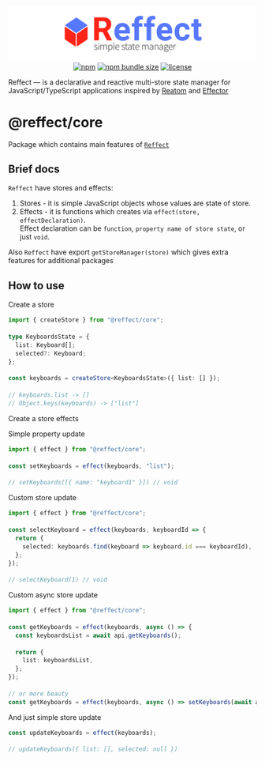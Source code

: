 <div align="center">

[![reffect logo](https://raw.githubusercontent.com/acacode/reffect/master/assets/reffect.png)](https://github.com/acacode/reffect)  
[![npm](https://img.shields.io/npm/v/@reffect/core?style=flat-square&color=blue)](https://www.npmjs.com/package/@reffect/core)
[![npm bundle size](https://img.shields.io/bundlephobia/minzip/@reffect/core?style=flat-square&color=blue)](https://bundlephobia.com/result?p=@reffect/core)
[![license](https://img.shields.io/github/license/acacode/reffect?style=flat-square&color=blue)](https://github.com/acacode/reffect)

<div align="left">

Reffect — is a declarative and reactive multi-store state manager for JavaScript/TypeScript applications inspired by [Reatom](https://github.com/artalar/reatom) and [Effector](https://github.com/zerobias/effector)

# @reffect/core

Package which contains main features of [`Reffect`](https://github.com/acacode/reffect)

## Brief docs

`Reffect` have stores and effects:

1. Stores - it is simple JavaScript objects whose values are state of store.
2. Effects - it is functions which creates via `effect(store, effectDeclaration)`.  
   Effect declaration can be `function`, `property name of store state`, or just `void`.

Also `Reffect` have export `getStoreManager(store)` which gives extra features for additional packages

## How to use

Create a store

```ts
import { createStore } from "@reffect/core";

type KeyboardsState = {
  list: Keyboard[];
  selected?: Keyboard;
};

const keyboards = createStore<KeyboardsState>({ list: [] });

// keyboards.list -> []
// Object.keys(keyboards) -> ["list"]
```

Create a store effects

Simple property update

```ts
import { effect } from "@reffect/core";

const setKeyboards = effect(keyboards, "list");

// setKeyboards([{ name: "keyboard1" }]) // void
```

Custom store update

```ts
import { effect } from "@reffect/core";

const selectKeyboard = effect(keyboards, keyboardId => {
  return {
    selected: keyboards.find(keyboard => keyboard.id === keyboardId),
  };
});

// selectKeyboard(1) // void
```

Custom async store update

```ts
import { effect } from "@reffect/core";

const getKeyboards = effect(keyboards, async () => {
  const keyboardsList = await api.getKeyboards();

  return {
    list: keyboardsList,
  };
});

// or more beauty
const getKeyboards = effect(keyboards, async () => setKeyboards(await api.getKeyboards));
```

And just simple store update

```ts
const updateKeyboards = effect(keyboards);

// updateKeyboards({ list: [], selected: null })
```
